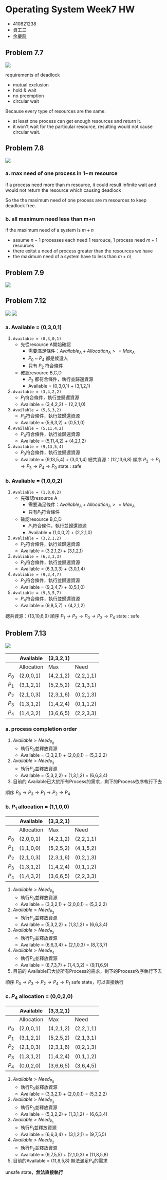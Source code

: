 # Operating System Week7 HW
* 410821238
* 資工三
* 余慶龍

## Problem 7.7
![](https://i.imgur.com/7x3Z9FG.png)

requirements of deadlock
* mutual exclusion
* hold & wait
* no preemption
* circular wait

Because every type of resources are the same.
* at least one process can get enough resources and return it.
* it won't wait for the particular resource, resulting would not cause circular wait.



## Problem 7.8
![](https://i.imgur.com/QXRMywd.png)

### a. max need of one process in 1~m resource
if a process need more than m resource, it could result infinite wait and would not return the resource which causing deadlock

So the the maximum need of one process are m resources to keep deadlock free.

### b. all maximum need less than m+n
 if the maximum need of a system is $m+n$
 * assume $n-1$ processes each need 1 resrouce, 1 process need $m+1$  resources
 * there exitst a need of process greater than the resources we have
 * the maximum need of a system have to less than $m+n$\
 

## Problem 7.9
![](https://i.imgur.com/qO8JL4i.png)

## Problem 7.12
![](https://i.imgur.com/mXCTIX2.png)
![](https://i.imgur.com/TW6AfC4.png)

### a. Available = (0,3,0,1)
1. `Available = (0,3,0,1)`
	* 先從resource A開始確認
		* 需要滿足條件：$Available_A + Allocation_A >= Max_A$
		* $P_0$ ~ $P_4$ 都是候選人
		* 只有 $P_2$ 符合條件
	* 確認resource B,C,D
		* $P_2$ 都符合條件，執行並歸還資源
		*  Available = (0,3,0,1) + (3,1,2,1)
2. `Available = (3,4,2,2)`
	* $P_1$符合條件，執行並歸還資源
	* Available = (3,4,2,2) + (2,2,1,0)
3. `Available = (5,6,3,2)`
	*  $P_3$符合條件，執行並歸還資源
	*  Available = (5,6,3,2) + (0,5,1,0)
4. `Available = (5,11,4,2)`
	* $P_4$符合條件，執行並歸還資源
	*  Available = (5,11,4,2) + (4,2,1,2)
5. `Available = (9,13,5,4)`
	* $P_0$符合條件，執行並歸還資源
	*  Available = (9,13,5,4) + (3,0,1,4)
總共資源：(12,13,6,8)
順序 $P_2 \rightarrow P_1 \rightarrow P_3 \rightarrow P_4 \rightarrow P_0$
state : safe

### b. Avaliable = (1,0,0,2)
1. `Avaliable = (1,0,0,2)`
	* 先確認resource A
		* 需要滿足條件：$Available_A + Allocation_A >= Max_A$
		* 只有$P_1$符合條件
	* 確認resource B,C,D
		* $P_1$符合條件，執行並歸還資源
		* Available =  (1,0,0,2) + (2,2,1,0)
2. `Avaliable = (3,2,1,2)`
	* $P_2$符合條件，執行並歸還資源
	*  Available =  (3,2,1,2) + (3,1,2,1)
3. `Avaliable = (6,3,3,3)`
	* $P_0$符合條件，執行並歸還資源
	*  Available =  (6,3,3,3) + (3,0,1,4)
4. `Avaliable = (9,3,4,7)`
	* $P_3$符合條件，執行並歸還資源
	*  Available = (9,3,4,7) + (0,5,1,0)
5. `Avaliable = (9,8,5,7)`
	* $P_4$符合條件，執行並歸還資源
	*  Available = (9,8,5,7) + (4,2,1,2)

總共資源：(13,10,6,9)
順序 $P_1 \rightarrow P_2 \rightarrow P_0 \rightarrow P_3 \rightarrow P_4$
state : safe

## Problem 7.13
![](https://i.imgur.com/EeUlJUA.png)

|       | Available  | (3,3,2,1) |           |
| ----- | ---------- | --------- | --------- |
|       | Allocation | Max       | Need      |
| $P_0$ | (2,0,0,1)  | (4,2,1,2) | (2,2,1,1) |
| $P_1$ | (3,1,2,1)  | (5,2,5,2) | (2,1,3,1) |
| $P_2$ | (2,1,0,3)  | (2,3,1,6) | (0,2,1,3) |
| $P_3$ | (1,3,1,2)  | (1,4,2,4) | (0,1,1,2) |
| $P_4$ | (1,4,3,2)  | (3,6,6,5) | (2,2,3,3) |

### a. process completion order

1. $Available>Need_{P_0}$
	* 執行$P_0$並釋放資源
	* Available = (3,3,2,1) + (2,0,0,1) = (5,3,2,2)
1. $Available>Need_{P_3}$
	* 執行$P_3$並釋放資源
	* Available = (5,3,2,2) + (1,3,1,2) = (6,6,3,4)
3. 目前的 Available已大於所有Process的需求，剩下的Process依序執行下去

順序 $P_0 \rightarrow P_3 \rightarrow P_1 \rightarrow P_2 \rightarrow P_4$

### b. $P_1$ allocation = (1,1,0,0)

|       | Available  | (3,3,2,1) |           |
| ----- | ---------- | --------- | --------- |
|       | Allocation | Max       | Need      |
| $P_0$ | (2,0,0,1)  | (4,2,1,2) | (2,2,1,1) |
| $P_1$ | (1,1,0,0)  | (5,2,5,2) | (4,1,5,2) |
| $P_2$ | (2,1,0,3)  | (2,3,1,6) | (0,2,1,3) |
| $P_3$ | (1,3,1,2)  | (1,4,2,4) | (0,1,1,2) |
| $P_4$ | (1,4,3,2)  | (3,6,6,5) | (2,2,3,3) |

1. $Available>Need_{P_0}$
	* 執行$P_0$並釋放資源
	* Available = (3,3,2,1) + (2,0,0,1) = (5,3,2,2)
2. $Available>Need_{P_3}$
	* 執行$P_3$並釋放資源
	* Available = (5,3,2,2) + (1,3,1,2) = (6,6,3,4)
3. $Available>Need_{P_2}$
	* 執行$P_2$並釋放資源
	* Available = (6,6,3,4) + (2,1,0,3) = (8,7,3,7)
4. $Available>Need_{P_4}$
	* 執行$P_4$並釋放資源
	* Available = (8,7,3,7) + (1,4,3,2) = (9,11,6,9)
5. 目前的 Available已大於所有Process的需求，剩下的Process依序執行下去

順序 $P_0 \rightarrow P_3 \rightarrow P_2 \rightarrow P_4 \rightarrow P_1$
safe state，可以直接執行

### c. $P_4$ allocation = (0,0,2,0)

|       | Available  | (3,3,2,1) |           |
| ----- | ---------- | --------- | --------- |
|       | Allocation | Max       | Need      |
| $P_0$ | (2,0,0,1)  | (4,2,1,2) | (2,2,1,1) |
| $P_1$ | (3,1,2,1)  | (5,2,5,2) | (2,1,3,1) |
| $P_2$ | (2,1,0,3)  | (2,3,1,6) | (0,2,1,3) |
| $P_3$ | (1,3,1,2)  | (1,4,2,4) | (0,1,1,2) |
| $P_4$ | (0,0,2,0)  | (3,6,6,5) | (3,6,4,5) |

1. $Available>Need_{P_0}$
	* 執行$P_0$並釋放資源
	* Available = (3,3,2,1) + (2,0,0,1) = (5,3,2,2)
2. $Available>Need_{P_3}$
	* 執行$P_3$並釋放資源
	* Available = (5,3,2,2) + (1,3,1,2) = (6,6,3,4)
3. $Available>Need_{P_1}$
	* 執行$P_1$並釋放資源
	* Available =  (6,6,3,4) + (3,1,2,1) = (9,7,5,5)
3. $Available>Need_{P_2}$
	* 執行$P_2$並釋放資源
	* Available = (9,7,5,5) + (2,1,0,3) = (11,8,5,8)
4. 目前的Available = (11,8,5,8) 無法滿足$P_4$的需求

unsafe state，**無法直接執行**